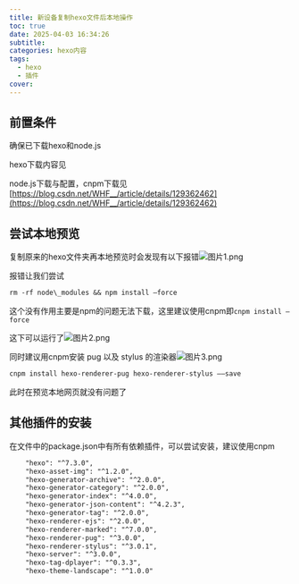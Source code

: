 ```yaml
---
title: 新设备复制hexo文件后本地操作
toc: true
date: 2025-04-03 16:34:26
subtitle:
categories: hexo内容
tags:
  - hexo
  - 插件
cover:
---
```

## 前置条件

确保已下载hexo和node.js

hexo下载内容见

node.js下载与配置，cnpm下载见[https://blog.csdn.net/WHF__/article/details/129362462](https://blog.csdn.net/WHF__/article/details/129362462)

## 尝试本地预览

复制原来的hexo文件夹再本地预览时会发现有以下报错![图片1.png](https://s2.loli.net/2025/04/03/lSUfVz3hjDIQGr5.png)

报错让我们尝试

```apache
rm -rf node\_modules && npm install –force
```

这个没有作用主要是npm的问题无法下载，这里建议使用cnpm即`cnpm install –force`

这下可以运行了![图片2.png](https://s2.loli.net/2025/04/03/IYEqCHOzcf8K9V1.png)

同时建议用cnpm安装 pug 以及 stylus 的渲染器![图片3.png](https://s2.loli.net/2025/04/03/zsSLcYD9a3gMhZb.png)

```apache
cnpm install hexo-renderer-pug hexo-renderer-stylus ––save
```

此时在预览本地网页就没有问题了

## 其他插件的安装

在文件中的package.json中有所有依赖插件，可以尝试安装，建议使用cnpm

```apache
    "hexo": "^7.3.0",
    "hexo-asset-img": "^1.2.0",
    "hexo-generator-archive": "^2.0.0",
    "hexo-generator-category": "^2.0.0",
    "hexo-generator-index": "^4.0.0",
    "hexo-generator-json-content": "^4.2.3",
    "hexo-generator-tag": "^2.0.0",
    "hexo-renderer-ejs": "^2.0.0",
    "hexo-renderer-marked": "^7.0.0",
    "hexo-renderer-pug": "^3.0.0",
    "hexo-renderer-stylus": "^3.0.1",
    "hexo-server": "^3.0.0",
    "hexo-tag-dplayer": "^0.3.3",
    "hexo-theme-landscape": "^1.0.0"
```
